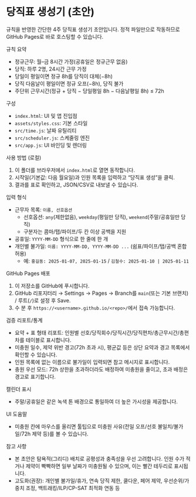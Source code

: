 # 당직표 생성기 (초안)

규칙을 반영한 간단한 4주 당직표 생성기 초안입니다. 정적 파일만으로 작동하므로 GitHub Pages로 바로 호스팅할 수 있습니다.

규칙 요약
- 정규근무: 월–금 8시간 가정(공휴일은 정규근무 없음)
- 당직: 하루 2명, 24시간 근무 가정
- 당일이 평일이면 정규 8h를 당직이 대체(−8h)
- 당직 다음날이 평일이면 정규 오프(−8h), 당직 불가
- 주단위 근무시간(정규 + 당직 − 당일평일 8h − 다음날평일 8h) ≤ 72h

구성
- `index.html`: UI 및 앱 진입점
- `assets/styles.css`: 기본 스타일
- `src/time.js`: 날짜 유틸리티
- `src/scheduler.js`: 스케줄링 엔진
- `src/app.js`: UI 바인딩 및 렌더링

사용 방법 (로컬)
1. 이 폴더를 브라우저에서 `index.html`로 열면 동작합니다.
2. 시작일(기본값: 다음 월요일)과 인원 목록을 입력하고 “당직표 생성”을 클릭.
3. 결과를 표로 확인하고, JSON/CSV로 내보낼 수 있습니다.

입력 형식
- 근무자 목록: `이름, 선호옵션`
  - 선호옵션: `any`(제한없음), `weekday`(평일만 당직), `weekend`(주말/공휴일만 당직)
  - 구분자는 콤마/탭/파이프/두 칸 이상 공백을 지원
- 공휴일: `YYYY-MM-DD` 형식으로 한 줄에 한 개
- 개인별 불가일: `이름: YYYY-MM-DD, YYYY-MM-DD ...` (쉼표/파이프/탭/공백 혼합 허용)
  - 예: `홍길동: 2025-01-07, 2025-01-15` / `김철수: 2025-01-10 | 2025-01-11`

GitHub Pages 배포
1. 이 저장소를 GitHub에 푸시합니다.
2. GitHub 리포지터리 → Settings → Pages → Branch를 `main`(또는 기본 브랜치) / 루트(`/`)로 설정 후 Save.
3. 수 분 후 `https://<username>.github.io/<repo>/`에서 접속 가능합니다.

검증 리포트/통계
- 요약 + 표 형태 리포트: 인원별 선호/당직회수/당직시간/당직편차/총근무시간/총편차를 테이블로 표시합니다.
- 미충원 일수, 제약 위반 경고(72h 초과 시), 평균값 등은 상단 요약과 경고 목록에서 확인할 수 있습니다.
- 인원 목록에 없는 이름으로 불가일이 입력되면 참고 메시지로 표시합니다.
- 충원 우선 모드: 72h 상한을 초과하더라도 배정하여 미충원을 줄이고, 초과 배정은 경고로 표기합니다.

캘린더 표시
- 주말/공휴일은 같은 녹색 톤 배경으로 통일하여 더 높은 가시성을 제공합니다.

UI 도움말
- 미충원 칸에 마우스를 올리면 툴팁으로 미충원 사유(전일 오프/선호 불일치/불가일/72h 제약 등)를 볼 수 있습니다.

참고 사항
- 본 초안은 탐욕적(그리디) 배치로 공평성과 충족성을 우선 고려합니다. 인원 수가 적거나 제약이 빡빡하면 일부 날짜가 미충원될 수 있으며, 이는 빨간 테두리로 표시됩니다.
- 고도화(권장): 개인별 불가일/휴가, 연속 당직 제한, 쿨다운, 페어 제약, 우선순위/가중치 조정, 백트래킹/ILP/CP-SAT 최적화 연동 등
